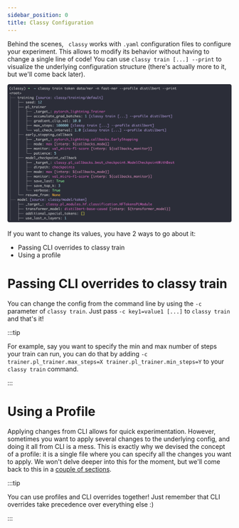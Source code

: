 ```yaml
---
sidebar_position: 0
title: Classy Configuration
---
```


Behind the scenes, ` classy` works with `.yaml` configuration files to configure your experiment. This allows to modify
its behavior without having to change a single line of code! You can use `classy train [...] --print` to visualize the
underlying configuration structure (there's actually more to it, but we'll come back later).

![Classy Train Print - Token](/img/intro/classy-train-print-tok.png)

If you want to change its values, you have 2 ways to go about it:
* Passing CLI overrides to classy train
* Using a profile

# Passing CLI overrides to classy train
You can change the config from the command line by using the `-c` parameter of `classy train`. Just pass
`-c key1=value1 [...]` to `classy train` and that's it!

:::tip

For example, say you want to specify the min and max number of steps your train can run, you can do that by adding
`-c trainer.pl_trainer.max_steps=X trainer.pl_trainer.min_steps=Y` to your `classy train` command.

:::

# Using a Profile
Applying changes from CLI allows for quick experimentation. However, sometimes you want to apply several changes to the
underlying config, and doing it all from CLI is a mess. This is exactly why we devised the concept of a profile: it is
a single file where you can specify all the changes you want to apply. We won't delve deeper into this for the moment,
but we'll come back to this in a [couple of sections](/docs/getting-started/customizing-things/changing-profile).

:::tip

You can use profiles and CLI overrides together! Just remember that CLI overrides take precedence over everything else :)

:::
